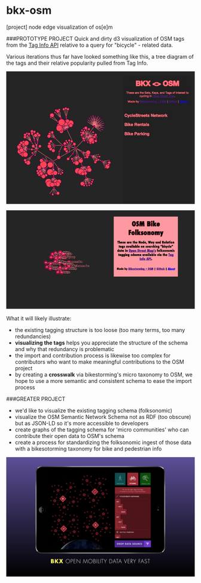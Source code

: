bkx-osm
=======

[project] node edge visualization of os[e]m

###PROTOTYPE PROJECT
Quick and dirty d3 visualization of OSM tags from the [Tag Info API](http://taginfo.openstreetmap.org/keys/bicycle?filter=all#combinations) relative to a query for "bicycle" - related data.

Various iterations thus far have looked something like this, a tree diagram of the tags and their relative popularity pulled from Tag Info.

![V1](https://raw.githubusercontent.com/auremoser/bkx-osm/gh-pages/assets/bkx-v1.jpg)

![V3](https://raw.githubusercontent.com/auremoser/bkx-osm/gh-pages/assets/bkx-osm-minigraph.jpg)

What it will likely illustrate:  

* the existing tagging structure is too loose (too many terms, too many redundancies)
* **visualizing the tags** helps you appreciate the structure of the schema and why that redundancy is problematic
* the import and contribution process is likewise too complex for contributors who want to make meaningful contributions to the OSM project
* by creating a **crosswalk** via bikestorming's micro taxonomy to OSM, we hope to use a more semantic and consistent schema to ease the import process

###GREATER PROJECT
* we'd like to visualize the existing tagging schema (folksonomic)
* visualize the OSM Semantic Network Schema not as RDF (too obscure) but as JSON-LD so it's more accessible to developers
* create graphs of the tagging schema for 'micro communities' who can contribute their open data to OSM's schema
* create a process for standardizing the folksonomic ingest of those data with a bikesotorming taxonomy for bike and pedestrian info

![V1](https://raw.githubusercontent.com/auremoser/bkx-osm/gh-pages/assets/bkx_v1.png)




